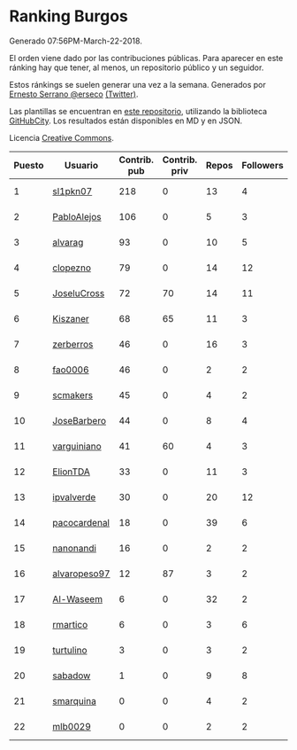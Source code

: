 # Ranking Burgos

Generado 07:56PM-March-22-2018.

El orden viene dado por las contribuciones públicas. Para aparecer en este ránking hay que tener, al menos, un repositorio público y un seguidor.

Estos ránkings se suelen generar una vez a la semana. Generados por [Ernesto Serrano @erseco](https://github.com/erseco/) [(Twitter)](https://twitter.com/erseco).

Las plantillas se encuentran en [este repositorio](https://github.com/iblancasa/GH-Spanish-Ranking), utilizando la biblioteca [GitHubCity](https://github.com/iblancasa/GitHubCity). Los resultados están disponibles en MD y en JSON.

Licencia [Creative Commons](https://creativecommons.org/licenses/by/4.0/).

| Puesto   |  Usuario  | Contrib. pub | Contrib. priv |Repos| Followers | Desde |  Avatar  |
|----------|-----------|--------------|---------------|-----|-----------|-------|----------|
|1|[sl1pkn07](https://github.com/sl1pkn07)|218|0|13|4|2010-11-01|![sl1pkn07](https://avatars0.githubusercontent.com/u/462213)|
|2|[PabloAlejos](https://github.com/PabloAlejos)|106|0|5|3|2014-10-09|![PabloAlejos](https://avatars1.githubusercontent.com/u/9104772)|
|3|[alvarag](https://github.com/alvarag)|93|0|10|5|2014-11-21|![alvarag](https://avatars3.githubusercontent.com/u/9881614)|
|4|[clopezno](https://github.com/clopezno)|79|0|14|12|2012-02-20|![clopezno](https://avatars1.githubusercontent.com/u/1453744)|
|5|[JoseluCross](https://github.com/JoseluCross)|72|70|14|11|2015-08-27|![JoseluCross](https://avatars0.githubusercontent.com/u/14005926)|
|6|[Kiszaner](https://github.com/Kiszaner)|68|65|11|3|2014-10-08|![Kiszaner](https://avatars2.githubusercontent.com/u/9079893)|
|7|[zerberros](https://github.com/zerberros)|46|0|16|3|2013-11-13|![zerberros](https://avatars3.githubusercontent.com/u/5930950)|
|8|[fao0006](https://github.com/fao0006)|46|0|2|2|2017-10-31|![fao0006](https://avatars3.githubusercontent.com/u/33248343)|
|9|[scmakers](https://github.com/scmakers)|45|0|4|2|2017-04-05|![scmakers](https://avatars2.githubusercontent.com/u/26918493)|
|10|[JoseBarbero](https://github.com/JoseBarbero)|44|0|8|4|2016-02-25|![JoseBarbero](https://avatars0.githubusercontent.com/u/17479313)|
|11|[varguiniano](https://github.com/varguiniano)|41|60|4|3|2013-03-03|![varguiniano](https://avatars3.githubusercontent.com/u/3752289)|
|12|[ElionTDA](https://github.com/ElionTDA)|33|0|11|3|2013-09-21|![ElionTDA](https://avatars1.githubusercontent.com/u/5507129)|
|13|[ipvalverde](https://github.com/ipvalverde)|30|0|20|12|2014-03-08|![ipvalverde](https://avatars0.githubusercontent.com/u/6889318)|
|14|[pacocardenal](https://github.com/pacocardenal)|18|0|39|6|2013-09-12|![pacocardenal](https://avatars3.githubusercontent.com/u/5442055)|
|15|[nanonandi](https://github.com/nanonandi)|16|0|2|2|2016-07-03|![nanonandi](https://avatars3.githubusercontent.com/u/20266109)|
|16|[alvaropeso97](https://github.com/alvaropeso97)|12|87|3|2|2016-10-23|![alvaropeso97](https://avatars0.githubusercontent.com/u/23009799)|
|17|[Al-Waseem](https://github.com/Al-Waseem)|6|0|32|2|2013-12-26|![Al-Waseem](https://avatars1.githubusercontent.com/u/6266689)|
|18|[rmartico](https://github.com/rmartico)|6|0|3|6|2012-10-11|![rmartico](https://avatars2.githubusercontent.com/u/2535865)|
|19|[turtulino](https://github.com/turtulino)|3|0|3|2|2011-08-25|![turtulino](https://avatars3.githubusercontent.com/u/1004178)|
|20|[sabadow](https://github.com/sabadow)|1|0|9|8|2012-02-08|![sabadow](https://avatars2.githubusercontent.com/u/1420021)|
|21|[smarquina](https://github.com/smarquina)|0|0|4|2|2015-04-29|![smarquina](https://avatars3.githubusercontent.com/u/12174981)|
|22|[mlb0029](https://github.com/mlb0029)|0|0|2|2|2016-10-25|![mlb0029](https://avatars2.githubusercontent.com/u/23051789)|
